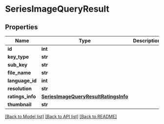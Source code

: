# SeriesImageQueryResult

## Properties
Name | Type | Description | Notes
------------ | ------------- | ------------- | -------------
**id** | **int** |  | [optional] 
**key_type** | **str** |  | [optional] 
**sub_key** | **str** |  | [optional] 
**file_name** | **str** |  | [optional] 
**language_id** | **int** |  | [optional] 
**resolution** | **str** |  | [optional] 
**ratings_info** | [**SeriesImageQueryResultRatingsInfo**](SeriesImageQueryResultRatingsInfo.md) |  | [optional] 
**thumbnail** | **str** |  | [optional] 

[[Back to Model list]](../README.md#documentation-for-models) [[Back to API list]](../README.md#documentation-for-api-endpoints) [[Back to README]](../README.md)


